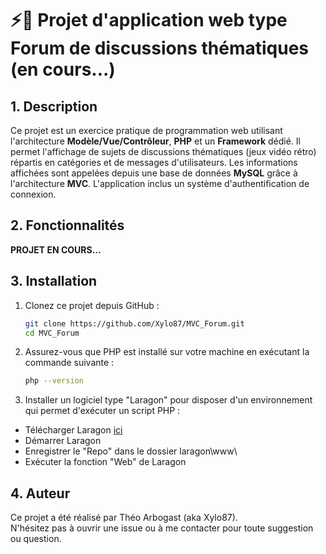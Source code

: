# ⚡💬 Projet d'application web type Forum de discussions thématiques (en cours...)

## 1. Description 
Ce projet est un exercice pratique de programmation web utilisant l'architecture **Modèle/Vue/Contrôleur**, **PHP** et un **Framework** dédié.
Il permet l'affichage de sujets de discussions thématiques (jeux vidéo rétro) répartis en catégories et de messages d'utilisateurs.
Les informations affichées sont appelées depuis une base de données **MySQL** grâce à l'architecture **MVC**.
L'application inclus un système d'authentification de connexion.

## 2. Fonctionnalités
**PROJET EN COURS...**

## 3. Installation 

1. Clonez ce projet depuis GitHub :
   ```bash
   git clone https://github.com/Xylo87/MVC_Forum.git
   cd MVC_Forum
   ```
2. Assurez-vous que PHP est installé sur votre machine en exécutant la commande suivante :
   ```bash
   php --version
   ```

3. Installer un logiciel type "Laragon" pour disposer d'un environnement qui permet d'exécuter un script PHP :

- Télécharger Laragon [ici](https://laragon.org/download/)
- Démarrer Laragon
- Enregistrer le "Repo" dans le dossier laragon\www\
- Exécuter la fonction "Web" de Laragon

## 4. Auteur
Ce projet a été réalisé par Théo Arbogast (aka Xylo87).  
N'hésitez pas à ouvrir une issue ou à me contacter pour toute suggestion ou question.
